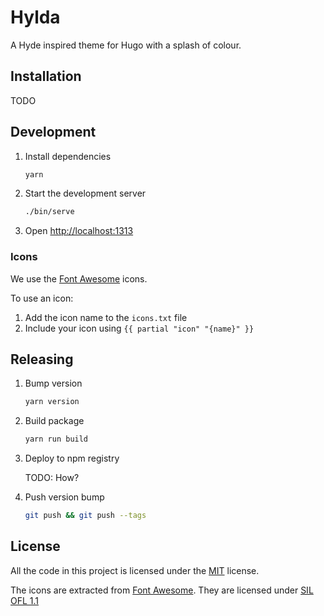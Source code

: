 Hylda
=====

A Hyde inspired theme for Hugo with a splash of colour.

Installation
------------

TODO

Development
-----------

1.  Install dependencies

    ```sh
    yarn
    ```

1.  Start the development server

    ```sh
    ./bin/serve
    ```

1.  Open <http://localhost:1313>

### Icons

We use the [Font Awesome](https://fontawesome.io/) icons.

To use an icon:

1.  Add the icon name to the `icons.txt` file
1.  Include your icon using `{{ partial "icon" "{name}" }}`

Releasing
---------

1.  Bump version

    ```sh
    yarn version
    ```

1.  Build package

    ```sh
    yarn run build
    ```

1.  Deploy to npm registry

    TODO: How?

1.  Push version bump

    ```sh
    git push && git push --tags
    ```

License
-------

All the code in this project is licensed under the [MIT](MIT) license.

The icons are extracted from [Font Awesome](https://fontawesome.io/). They are
licensed under [SIL OFL 1.1](http://scripts.sil.org/OFL)
